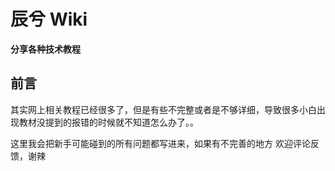 # 辰兮 Wiki

**分享各种技术教程**

## 前言

其实网上相关教程已经很多了，但是有些不完整或者是不够详细，导致很多小白出现教材没提到的报错的时候就不知道怎么办了。。

这里我会把新手可能碰到的所有问题都写进来，如果有不完善的地方 欢迎评论反馈，谢辣
